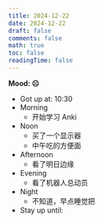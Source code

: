```yaml
---
title: 2024-12-22
date: 2024-12-22
draft: false
comments: false
math: true
toc: false
readingTime: false
---
```


**Mood: ☹️**

- Got up at: 10:30
- Morning
	- 开始学习 Anki
- Noon
	- 买了一个显示器
	- 中午吃的方便面
- Afternoon
	- 看了明日边缘
- Evening
	- 看了机器人总动员
- Night
	- 不知道，早点睡觉把
- Stay up until: 
